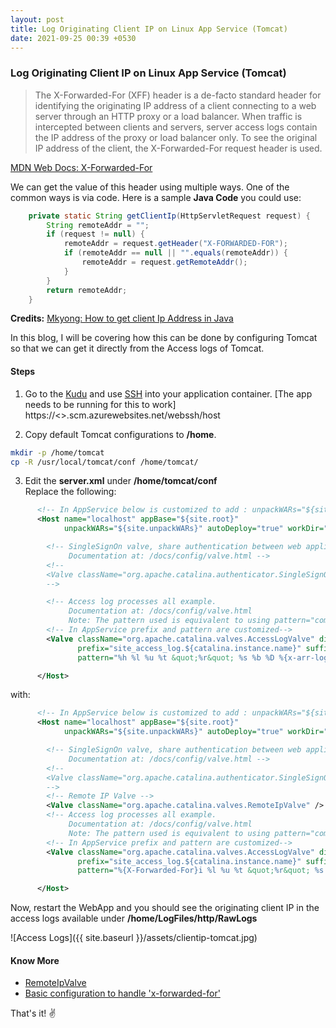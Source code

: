 ```yaml
---
layout: post
title: Log Originating Client IP on Linux App Service (Tomcat)
date: 2021-09-25 00:39 +0530
---
```


### Log Originating Client IP on Linux App Service (Tomcat)

> The X-Forwarded-For (XFF) header is a de-facto standard header for identifying the originating IP address of a client connecting to a web server through an HTTP proxy or a load balancer. When traffic is intercepted between clients and servers, server access logs contain the IP address of the proxy or load balancer only. To see the original IP address of the client, the X-Forwarded-For request header is used.

[MDN Web Docs: X-Forwarded-For](https://developer.mozilla.org/en-US/docs/Web/HTTP/Headers/X-Forwarded-For)

We can get the value of this header using multiple ways. One of the common ways is via code. Here is a sample __Java Code__ you could use:

```java
    private static String getClientIp(HttpServletRequest request) {
        String remoteAddr = "";
        if (request != null) {
            remoteAddr = request.getHeader("X-FORWARDED-FOR");
            if (remoteAddr == null || "".equals(remoteAddr)) {
                remoteAddr = request.getRemoteAddr();
            }
        }
        return remoteAddr;
    }
```

__Credits:__ [Mkyong: How to get client Ip Address in Java](https://mkyong.com/java/how-to-get-client-ip-address-in-java/)

In this blog, I will be covering how this can be done by configuring Tomcat so that we can get it directly from the Access logs of Tomcat.

#### Steps

1. Go to the [Kudu](https://docs.microsoft.com/en-us/azure/app-service/resources-kudu) and use [SSH](https://docs.microsoft.com/en-us/azure/app-service/configure-linux-open-ssh-session) into your application container. [The app needs to be running for this to work]
https://<<webappname>>.scm.azurewebsites.net/webssh/host

2. Copy default Tomcat configurations to __/home__.  
```bash
mkdir -p /home/tomcat  
cp -R /usr/local/tomcat/conf /home/tomcat/
```

3. Edit the __server.xml__ under __/home/tomcat/conf__  
Replace the following:

```xml
      <!-- In AppService below is customized to add : unpackWARs="${site.unpackWARs}" and workDir="${site.tempdir}-->
      <Host name="localhost" appBase="${site.root}"
            unpackWARs="${site.unpackWARs}" autoDeploy="true" workDir="${site.tempdir}">

        <!-- SingleSignOn valve, share authentication between web applications
             Documentation at: /docs/config/valve.html -->
        <!--
        <Valve className="org.apache.catalina.authenticator.SingleSignOn" />
        -->

        <!-- Access log processes all example.
             Documentation at: /docs/config/valve.html
             Note: The pattern used is equivalent to using pattern="common" -->
        <!-- In AppService prefix and pattern are customized-->
        <Valve className="org.apache.catalina.valves.AccessLogValve" directory="${site.logdir}/http/RawLogs"
               prefix="site_access_log.${catalina.instance.name}" suffix=".txt"
               pattern="%h %l %u %t &quot;%r&quot; %s %b %D %{x-arr-log-id}i" />

      </Host>
```

with:

```xml
      <!-- In AppService below is customized to add : unpackWARs="${site.unpackWARs}" and workDir="${site.tempdir}-->
      <Host name="localhost" appBase="${site.root}"
            unpackWARs="${site.unpackWARs}" autoDeploy="true" workDir="${site.tempdir}">

        <!-- SingleSignOn valve, share authentication between web applications
             Documentation at: /docs/config/valve.html -->
        <!--
        <Valve className="org.apache.catalina.authenticator.SingleSignOn" />
        -->
        <!-- Remote IP Valve -->
        <Valve className="org.apache.catalina.valves.RemoteIpValve" />
        <!-- Access log processes all example.
             Documentation at: /docs/config/valve.html
             Note: The pattern used is equivalent to using pattern="common" -->
        <!-- In AppService prefix and pattern are customized-->
        <Valve className="org.apache.catalina.valves.AccessLogValve" directory="${site.logdir}/http/RawLogs"
               prefix="site_access_log.${catalina.instance.name}" suffix=".txt"
               pattern="%{X-Forwarded-For}i %l %u %t &quot;%r&quot; %s %b %D %{x-arr-log-id}i" />

      </Host>
```

Now, restart the WebApp and you should see the originating client IP in the access logs available under __/home/LogFiles/http/RawLogs__

![Access Logs]({{ site.baseurl }}/assets/clientip-tomcat.jpg)

#### Know More

- [RemoteIpValve](https://tomcat.apache.org/tomcat-8.5-doc/api/org/apache/catalina/valves/RemoteIpValve.html)
- [Basic configuration to handle 'x-forwarded-for'](https://tomcat.apache.org/tomcat-9.0-doc/config/filter.html#Basic_configuration_to_handle_'x-forwarded-for')  

That's it! :v:
